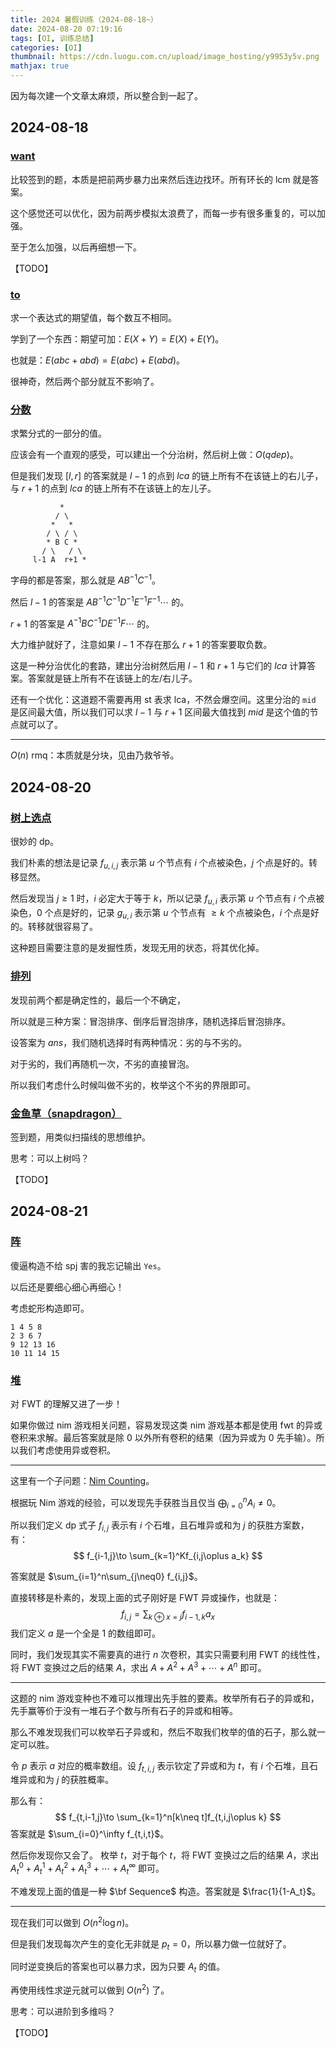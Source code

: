 ```yaml
---
title: 2024 暑假训练（2024-08-18~）
date: 2024-08-20 07:19:16
tags: [OI, 训练总结]
categories: [OI]
thumbnail: https://cdn.luogu.com.cn/upload/image_hosting/y9953y5v.png
mathjax: true
---
```


因为每次建一个文章太麻烦，所以整合到一起了。

## 2024-08-18

### [want](https://gmoj.net/senior/#contest/show/4213/0)

比较签到的题，本质是把前两步暴力出来然后连边找环。所有环长的 lcm 就是答案。

这个感觉还可以优化，因为前两步模拟太浪费了，而每一步有很多重复的，可以加强。

至于怎么加强，以后再细想一下。

【TODO】

### [to](https://gmoj.net/senior/#contest/show/4213/1)

求一个表达式的期望值，每个数互不相同。

学到了一个东西：期望可加：$E(X+Y)=E(X)+E(Y)$。

也就是：$E(abc+abd)=E(abc)+E(abd)$。

很神奇，然后两个部分就互不影响了。

### [分数](https://gmoj.net/senior/#contest/show/4213/2)

求繁分式的一部分的值。

应该会有一个直观的感受，可以建出一个分治树，然后树上做：$O(q dep)$。

但是我们发现 $[l,r]$ 的答案就是 $l-1$ 的点到 $lca$ 的链上所有不在该链上的右儿子，与 $r+1$  的点到 $lca$ 的链上所有不在该链上的左儿子。

```  
           *
          / \
         *   *
        / \ / \
        * B C *
       / \   / \
     l-1 A  r+1 *
```

字母的都是答案，那么就是 $AB^{-1}C^{-1}$。

然后 $l-1$ 的答案是 $AB^{-1}C^{-1}D^{-1}E^{-1}F^{-1}\cdots$ 的。

$r+1$ 的答案是 $A^{-1}BC^{-1}DE^{-1}F\cdots$ 的。

大力维护就好了，注意如果 $l-1$ 不存在那么 $r+1$ 的答案要取负数。

这是一种分治优化的套路，建出分治树然后用 $l-1$ 和 $r+1$ 与它们的 $lca$ 计算答案。答案就是链上所有不在该链上的左/右儿子。

还有一个优化：这道题不需要再用 st 表求 lca，不然会爆空间。这里分治的 `mid` 是区间最大值，所以我们可以求 $l-1$ 与 $r+1$ 区间最大值找到 $mid$ 是这个值的节点就可以了。

---

$O(n)$ rmq：本质就是分块，见由乃救爷爷。

## 2024-08-20

### [树上选点](https://gmoj.net/senior/#contest/show/4217/0)

很妙的 dp。

我们朴素的想法是记录 $f_{u,i,j}$ 表示第 $u$ 个节点有 $i$ 个点被染色，$j$ 个点是好的。转移显然。

然后发现当 $j\ge1$ 时，$i$ 必定大于等于 $k$，所以记录 $f_{u,i}$ 表示第 $u$ 个节点有 $i$ 个点被染色，$0$ 个点是好的，记录 $g_{u,i}$ 表示第 $u$ 个节点有 $\ge k$ 个点被染色，$i$ 个点是好的。转移就很容易了。

这种题目需要注意的是发掘性质，发现无用的状态，将其优化掉。

### [排列](https://gmoj.net/senior/#contest/show/4217/1)

发现前两个都是确定性的，最后一个不确定，

所以就是三种方案：冒泡排序、倒序后冒泡排序，随机选择后冒泡排序。

设答案为 $ans$，我们随机选择时有两种情况：劣的与不劣的。

对于劣的，我们再随机一次，不劣的直接冒泡。

所以我们考虑什么时候叫做不劣的，枚举这个不劣的界限即可。

### [金鱼草（snapdragon）](https://gmoj.net/senior/#contest/show/4217/2)

签到题，用类似扫描线的思想维护。

思考：可以上树吗？

【TODO】

## 2024-08-21

### [阵](https://gmoj.net/senior/#contest/show/4221/0)

傻逼构造不给 spj 害的我忘记输出 `Yes`。

以后还是要细心细心再细心！

考虑蛇形构造即可。

```
1 4 5 8
2 3 6 7
9 12 13 16
10 11 14 15
```

### [堆](https://gmoj.net/senior/#contest/show/4221/1)

对 FWT 的理解又进了一步！

如果你做过 nim 游戏相关问题，容易发现这类 nim 游戏基本都是使用 fwt 的异或卷积来求解。最后答案就是除 $0$ 以外所有卷积的结果（因为异或为 $0$ 先手输）。所以我们考虑使用异或卷积。

---

这里有一个子问题：[Nim Counting](https://www.luogu.com.cn/problem/AT_abc212_h)。

根据玩 Nim 游戏的经验，可以发现先手获胜当且仅当 $\bigoplus_{i=0}^n A_i\neq 0$。

所以我们定义 dp 式子 $f_{i,j}$ 表示有 $i$ 个石堆，且石堆异或和为 $j$ 的获胜方案数，有：
$$
f_{i-1,j}\to \sum_{k=1}^Kf_{i,j\oplus a_k}
$$

答案就是 $\sum_{i=1}^n\sum_{j\neq0} f_{i,j}$。

直接转移是朴素的，发现上面的式子刚好是 FWT 异或操作，也就是：
$$
f_{i,j}=\sum_{k\oplus x=j} f_{i-1,k}a_x
$$
我们定义 $a$ 是一个全是 $1$ 的数组即可。

同时，我们发现其实不需要真的进行 $n$ 次卷积，其实只需要利用 FWT 的线性性，将 FWT 变换过之后的结果 $A$，求出 $A+A^2+A^3+\cdots+A^n$ 即可。

---

这题的 nim 游戏变种也不难可以推理出先手胜的要素。枚举所有石子的异或和，先手赢等价于没有一堆石子个数与所有石子的异或和相等。

那么不难发现我们可以枚举石子异或和，然后不取我们枚举的值的石子，那么就一定可以胜。

令 $p$ 表示 $a$ 对应的概率数组。设 $f_{t,i,j}$ 表示钦定了异或和为 $t$，有 $i$ 个石堆，且石堆异或和为 $j$ 的获胜概率。

那么有：
$$
f_{t,i-1,j}\to \sum_{k=1}^n[k\neq t]f_{t,i,j\oplus k}
$$
答案就是 $\sum_{i=0}^\infty f_{t,i,t}$。

然后你发现你又会了。
枚举 $t$，对于每个 $t$，将 FWT 变换过之后的结果 $A$，求出 $A_t^0+A_t^1+A_t^2+A_t^3+\cdots+A_t^\infty$ 即可。

不难发现上面的值是一种 $\bf Sequence$ 构造。答案就是 $\frac{1}{1-A_t}$。

---

现在我们可以做到 $O(n^2\log n)$。

但是我们发现每次产生的变化无非就是 $p_t=0$，所以暴力做一位就好了。

同时逆变换后的答案也可以暴力求，因为只要 $A_t$ 的值。

再使用线性求逆元就可以做到 $O(n^2)$ 了。

思考：可以进阶到多维吗？

【TODO】
